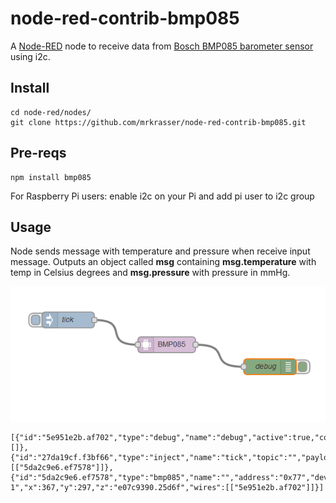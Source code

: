 node-red-contrib-bmp085
=====================

A <a href="http://nodered.org" target="_new">Node-RED</a> node to receive data from [Bosch BMP085 barometer sensor](http://www.adafruit.com/products/391) using i2c.

Install
-------

	cd node-red/nodes/
	git clone https://github.com/mrkrasser/node-red-contrib-bmp085.git


Pre-reqs
--------

	npm install bmp085	

For Raspberry Pi users: enable i2c on your Pi and add pi user to i2c group


Usage
-----

Node sends message with temperature and pressure when receive input message.
Outputs an object called <b>msg</b> containing **msg.temperature** with temp in Celsius degrees and **msg.pressure** with pressure in mmHg.

![](example/node-red-bmp085-flow.png)


	[{"id":"5e951e2b.af702","type":"debug","name":"debug","active":true,"console":"false","complete":"true","x":572,"y":324,"z":"e07c9390.25d6f","wires":[]},{"id":"27da19cf.f3bf66","type":"inject","name":"tick","topic":"","payload":"ererer","payloadType":"string","repeat":"","crontab":"","once":false,"x":179,"y":250,"z":"e07c9390.25d6f","wires":[["5da2c9e6.ef7578"]]},{"id":"5da2c9e6.ef7578","type":"bmp085","name":"","address":"0x77","device":"/dev/i2c-1","x":367,"y":297,"z":"e07c9390.25d6f","wires":[["5e951e2b.af702"]]}]
